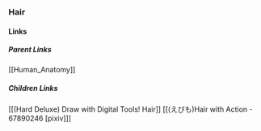 ### Hair
#### Links
##### Parent Links
[[Human_Anatomy]]
##### Children Links
[[(Hard Deluxe) Draw with Digital Tools! Hair]]
[[(えびも)Hair with Action - 67890246 [pixiv]]]
